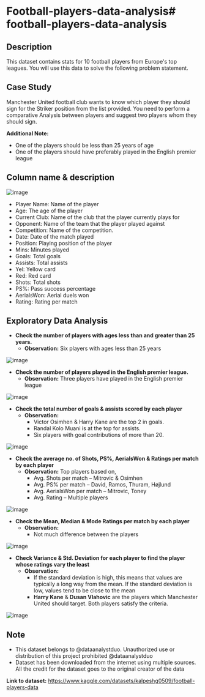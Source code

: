 # Football-players-data-analysis# football-players-data-analysis

## Description
This dataset contains stats for 10 football players from Europe's top leagues. You will use this data to solve the following problem statement.

## Case Study
Manchester United football club wants to know which player they should sign for the Striker position from the list provided. You need to perform a comparative Analysis between players and suggest two players whom they should sign.

**Additional Note:**
- One of the players should be less than 25 years of age
- One of the players should have preferably played in the English premier league

## Column name & description
![image](https://github.com/aditigangar-dataanalystduo/football-players-data-analysis/assets/110927056/07ccc1bb-e001-4783-9eec-e5713b1be796)

- Player Name: Name of the player
- Age: The age of the player
- Current Club: Name of the club that the player currently plays for
- Opponent: Name of the team that the player played against
- Competition: Name of the competition.
- Date: Date of the match played
- Position: Playing position of the player
- Mins: Minutes played
- Goals: Total goals
- Assists: Total assists
- Yel: Yellow card
- Red: Red card
- Shots: Total shots
- PS%: Pass success percentage
- AerialsWon: Aerial duels won
- Rating: Rating per match

## Exploratory Data Analysis
- **Check the number of players with ages less than and greater than 25 years.**
   -  **Observation:** Six players with ages less than 25 years
  
![image](https://github.com/aditigangar-dataanalystduo/football-players-data-analysis/assets/110927056/206f69f7-b750-4d1e-aa5e-119f063d87ae)

- **Check the number of players played in the English premier league.**
  - **Observation:** Three players have played in the English premier league

![image](https://github.com/aditigangar-dataanalystduo/football-players-data-analysis/assets/110927056/00d05be1-467f-4823-b006-25694dbaef38)

- **Check the total number of goals & assists scored by each player**
   - **Observation:**
      - Victor Osimhen & Harry Kane are the top 2 in goals.
      - Randal Kolo Muani is at the top for assists.
      - Six players with goal contributions of more than 20.
    
![image](https://github.com/aditigangar-dataanalystduo/football-players-data-analysis/assets/110927056/4f7f68a4-b08f-4cb2-a015-4a99642229c4)
   
- **Check the average no. of Shots, PS%, AerialsWon & Ratings per match by each player**
   - **Observation:** Top players based on, 
      - Avg. Shots per match – Mitrovic & Osimhen
      - Avg.  PS% per match – David, Ramos, Thuram, Højlund
      - Avg.  AerialsWon per match – Mitrovic, Toney
      - Avg. Rating – Multiple players

![image](https://github.com/aditigangar-dataanalystduo/football-players-data-analysis/assets/110927056/81a7330d-3467-49ed-ac7d-d4710fc8621c)

- **Check the Mean, Median & Mode Ratings per match by each player**
   - **Observation:**
      - Not much difference between the players

![image](https://github.com/aditigangar-dataanalystduo/football-players-data-analysis/assets/110927056/f9fa5d34-d164-446b-a7ae-27d7d033ecbd)

- **Check Variance & Std. Deviation for each player to find the player whose ratings vary the least**
   - **Observation:**
      - If the standard deviation is high, this means that values are typically a long way from the mean. If the standard deviation is low, values tend to be close to the mean
      - **Harry Kane** & **Dusan Vlahovic** are the players which Manchester United should target. Both players satisfy the criteria.

![image](https://github.com/aditigangar-dataanalystduo/football-players-data-analysis/assets/110927056/e765e74c-103d-43b1-8c5d-7905853211b6)


## Note
- This dataset belongs to @dataanalystduo. Unauthorized use or distribution of this project prohibited @dataanalystduo
- Dataset has been downloaded from the internet using multiple sources. All the credit for the dataset goes to the original creator of the data

**Link to dataset:** https://www.kaggle.com/datasets/kalpeshg0509/football-players-data

